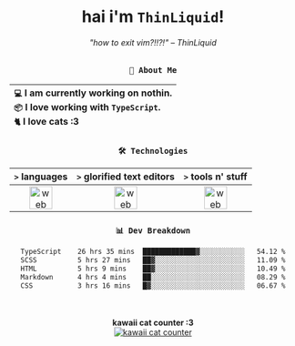 <div align="center">
  
  # hai i'm `ThinLiquid`!
  ###### "how to exit vim?!!?!" – ThinLiquid
  
  ### `👤 About Me`

  | `💻`  I am currently working on **nothin**.<br/>`📦`  I love working with `TypeScript`.</br>`🐈`  I love cats :3 |
  |:---|

  
  ### `🛠️ Technologies`
  
  | `>` **languages**  | `>` **glorified text editors** | `>` **tools n' stuff** |
  |:------------------:|:------------------------------:|:----------------------:|
  | <img src="https://skillicons.dev/icons?i=ts,js,react" alt="web dev" height="40"/> | <img src="https://skillicons.dev/icons?i=vscode,neovim" alt="web dev" height="40"/> | <img src="https://skillicons.dev/icons?i=bash,git" alt="web dev" height="40"/> |
  
  ### `📊 Dev Breakdown`
  
  <!--START_SECTION:waka-->

```txt
TypeScript    26 hrs 35 mins  █████████████▓░░░░░░░░░░░   54.12 %
SCSS          5 hrs 27 mins   ██▓░░░░░░░░░░░░░░░░░░░░░░   11.09 %
HTML          5 hrs 9 mins    ██▓░░░░░░░░░░░░░░░░░░░░░░   10.49 %
Markdown      4 hrs 4 mins    ██░░░░░░░░░░░░░░░░░░░░░░░   08.29 %
CSS           3 hrs 16 mins   █▓░░░░░░░░░░░░░░░░░░░░░░░   06.67 %
```

<!--END_SECTION:waka-->
  
  <br/><br/>
  <b>kawaii cat counter :3</b><br/>
  [![kawaii cat counter](https://count.getloli.com/get/@ThinLiquid?theme=moebooru)](https://moe-counter.glitch.me)
</div>
